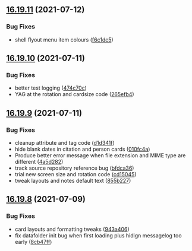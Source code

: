 ## [16.19.11](https://github.com/phandcock/GrampsView/compare/v16.19.10...v16.19.11) (2021-07-12)


### Bug Fixes

* shell flyout menu item colours ([f6c1dc5](https://github.com/phandcock/GrampsView/commit/f6c1dc55f68e7b1787fc353e75674b6eb6a83b82))



## [16.19.10](https://github.com/phandcock/GrampsView/compare/v16.19.9...v16.19.10) (2021-07-11)


### Bug Fixes

* better test logging ([474c70c](https://github.com/phandcock/GrampsView/commit/474c70c717d42b96cf4d35fbc45b1aec8a4b3a61))
* YAG at the rotation and cardsize code ([265efb4](https://github.com/phandcock/GrampsView/commit/265efb4319c74803216f2a028ba23f87fb051e91))



## [16.19.9](https://github.com/phandcock/GrampsView/compare/v16.19.8...v16.19.9) (2021-07-11)


### Bug Fixes

* cleanup attribute and tag code ([d1d341f](https://github.com/phandcock/GrampsView/commit/d1d341fdebe4d7b1142c0085e69b728a0b6d4344))
* hide blank dates in citation and person cards ([010fc4a](https://github.com/phandcock/GrampsView/commit/010fc4ab6287f824f74c397b12bd654e3292e056))
* Produce better error message when file extension and MIME type are different ([4a5d282](https://github.com/phandcock/GrampsView/commit/4a5d282180e37a447ef451a0be2e332a6cf2f365))
* track source repository reference bug ([bfdca36](https://github.com/phandcock/GrampsView/commit/bfdca36faf2832d52b397941c46534eb36c5c550))
* trial new screen size and rotation code ([cd15045](https://github.com/phandcock/GrampsView/commit/cd1504569a604300b390d4bb05f90561fa25a12b))
* tweak layouts and notes default text ([855b227](https://github.com/phandcock/GrampsView/commit/855b227bed88771d10478fc93790b5071e2b2618))



## [16.19.8](https://github.com/phandcock/GrampsView/compare/v16.19.7...v16.19.8) (2021-07-09)


### Bug Fixes

* card layouts and formatting tweaks ([943a406](https://github.com/phandcock/GrampsView/commit/943a4068d0aedb39663a595d985871fa13cde172))
* fix datafolder init bug when first loading plus hidign messagelog too early ([8cb47ff](https://github.com/phandcock/GrampsView/commit/8cb47ffb127cd21a083a8b682eb0a5bfe89455e2))



